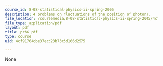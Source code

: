 ```yaml
---
course_id: 8-08-statistical-physics-ii-spring-2005
description: 4 problems on fluctuations of the position of photons.
file_location: /coursemedia/8-08-statistical-physics-ii-spring-2005/4cf91764cbe37ecd23b73c5d166d2575_prb6.pdf
file_type: application/pdf
layout: pdf
title: prb6.pdf
type: course
uid: 4cf91764cbe37ecd23b73c5d166d2575

---
```

None